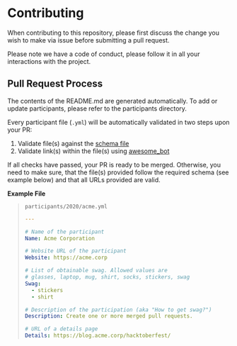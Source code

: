 # Contributing

When contributing to this repository, please first discuss the change you wish to make via issue before submitting a pull request.

Please note we have a code of conduct, please follow it in all your interactions with the project.

## Pull Request Process

The contents of the README.md are generated automatically. To add or update participants, please refer to the participants directory.

Every participant file (`.yml`) will be automatically validated in two steps upon your PR:

1. Validate file(s) against the [schema file](.jsonschema)
2. Validate link(s) within the file(s) using [awesome_bot](https://github.com/dkhamsing/awesome_bot)

If all checks have passed, your PR is ready to be merged. Otherwise, you need to make sure, that the file(s) provided follow the required schema (see example below) and that all URLs provided are valid.

__Example File__

> `participants/2020/acme.yml`
> ```yaml
> ---
> 
> # Name of the participant
> Name: Acme Corporation
> 
> # Website URL of the participant
> Website: https://acme.corp
> 
> # List of obtainable swag. Allowed values are
> # glasses, laptop, mug, shirt, socks, stickers, swag
> Swag:
>   - stickers
>   - shirt
> 
> # Description of the participation (aka "How to get swag?")
> Description: Create one or more merged pull requests.
> 
> # URL of a details page
> Details: https://blog.acme.corp/hacktoberfest/
> ```
